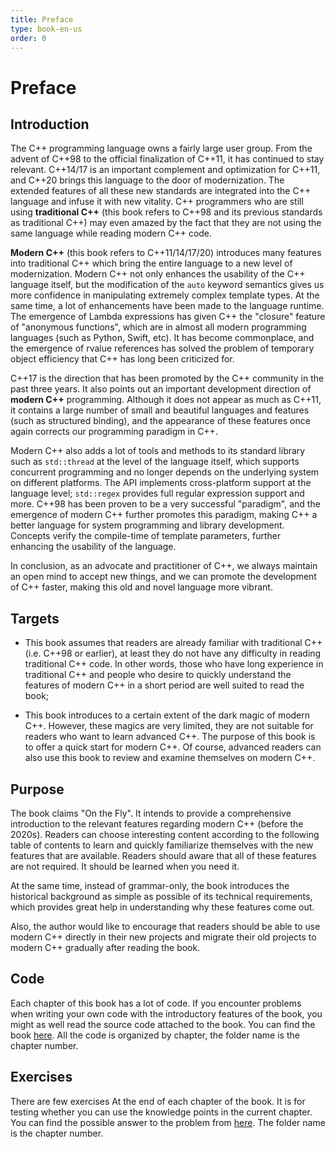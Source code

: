```yaml
---
title: Preface
type: book-en-us
order: 0
---
```


# Preface


## Introduction

The C++ programming language owns a fairly large user group. From the advent of C++98 to the official finalization of C++11, it has continued to stay relevant. C++14/17 is an important complement and optimization for C++11, and C++20 brings this language to the door of modernization. The extended features of all these new standards are integrated into the C++ language and infuse it with new vitality.
C++ programmers who are still using **traditional C++** (this book refers to C++98 and its previous standards as traditional C++) may even amazed by the fact that they are not using the same language while reading modern C++ code.

**Modern C++** (this book refers to C++11/14/17/20) introduces many features into traditional C++ which bring the entire language to a new level of modernization. Modern C++ not only enhances the usability of the C++ language itself, but the modification of the `auto` keyword semantics gives us more confidence in manipulating extremely complex template types. At the same time, a lot of enhancements have been made to the language runtime. The emergence of Lambda expressions has given C++ the "closure" feature of "anonymous functions", which are  in almost all modern programming languages ​​(such as Python, Swift, etc). It has become commonplace, and the emergence of rvalue references has solved the problem of temporary object efficiency that C++ has long been criticized for.

C++17 is the direction that has been promoted by the C++ community in the past three years. It also points out an important development direction of **modern C++** programming. Although it does not appear as much as C++11, it contains a large number of small and beautiful languages ​​and features (such as structured binding), and the appearance of these features once again corrects our programming paradigm in C++.

Modern C++ also adds a lot of tools and methods to its standard library such as `std::thread` at the level of the language itself, which supports concurrent programming and no longer depends on the underlying system on different platforms. The API implements cross-platform support at the language level; `std::regex` provides full regular expression support and more. C++98 has been proven to be a very successful "paradigm", and the emergence of modern C++ further promotes this paradigm, making C++ a better language for system programming and library development. Concepts verify the compile-time of template parameters, further enhancing the usability of the language.

In conclusion, as an advocate and practitioner of C++, we always maintain an open mind to accept new things, and we can promote the development of C++ faster, making this old and novel language more vibrant.

## Targets

- This book assumes that readers are already familiar with traditional C++ (i.e. C++98 or earlier), at least they do not have any difficulty in reading traditional C++ code. In other words, those who have long experience in traditional C++ and people who desire to quickly understand the features of modern C++ in a short period are well suited to read the book;

- This book introduces to a certain extent of the dark magic of modern C++. However, these magics are very limited, they are not suitable for readers who want to learn advanced C++. The purpose of this book is to offer a quick start for modern C++. Of course, advanced readers can also use this book to review and examine themselves on modern C++.

## Purpose

The book claims "On the Fly". It intends to provide a comprehensive introduction to the relevant features regarding modern C++ (before the 2020s).
Readers can choose interesting content according to the following table of contents to learn and quickly familiarize themselves with the new features that are available.
Readers should aware that all of these features are not required. It should be learned when you need it.

At the same time, instead of grammar-only, the book introduces the historical background as simple as possible of its technical requirements, which provides great help in understanding why these features come out.

Also, the author would like to encourage that readers should be able to use modern C++ directly in their new projects and migrate their old projects to modern C++ gradually after reading the book.

## Code

Each chapter of this book has a lot of code. If you encounter problems when writing your own code with the introductory features of the book, you might as well read the source code attached to the book. You can find the book [here](../../code). All the code is organized by chapter, the folder name is the chapter number.

## Exercises

There are few exercises At the end of each chapter of the book. It is for testing whether you can use the knowledge points in the current chapter. You can find the possible answer to the problem from [here](../../exercise). The folder name is the chapter number.



